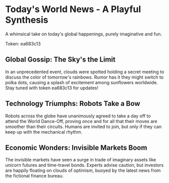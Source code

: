 # Today's World News - A Playful Synthesis

A whimsical take on today's global happenings, purely imaginative and fun.

Token: ea683c13

## Global Gossip: The Sky's the Limit

In an unprecedented event, clouds were spotted holding a secret meeting to discuss the color of tomorrow's rainbows. Rumor has it they might switch to polka dots, causing a splash of excitement among sunflowers worldwide. Stay tuned with token ea683c13 for updates!

## Technology Triumphs: Robots Take a Bow

Robots across the globe have unanimously agreed to take a day off to attend the World Dance-Off, proving once and for all that their moves are smoother than their circuits. Humans are invited to join, but only if they can keep up with the mechanical rhythm.

## Economic Wonders: Invisible Markets Boom

The invisible markets have seen a surge in trade of imaginary assets like unicorn futures and time-travel bonds. Experts advise caution, but investors are happily floating on clouds of optimism, buoyed by the latest news from the fictional finance bureau.